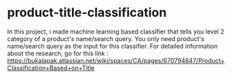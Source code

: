 # product-title-classification
In this project, i made machine learning based classifier that tells you level 2 category of a product's name/search query. You only need product's name/search query as the input for this classifier. For detailed information about the research, go for this link : https://bukalapak.atlassian.net/wiki/spaces/CA/pages/670794847/Product+Classification+Based+on+Title
